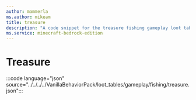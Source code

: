 ```yaml
---
author: mammerla
ms.author: mikeam
title: treasure
description: "A code snippet for the treasure fishing gameplay loot table"
ms.service: minecraft-bedrock-edition
---
```


# Treasure

:::code language="json" source="../../../../VanillaBehaviorPack/loot_tables/gameplay/fishing/treasure.json":::
